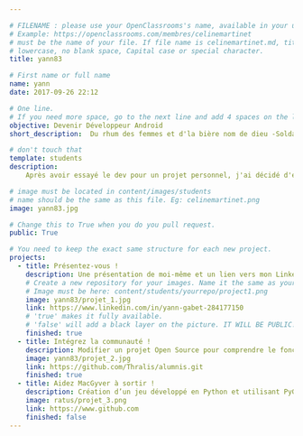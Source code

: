 ```yaml
---

# FILENAME : please use your OpenClassrooms's name, available in your url.
# Example: https://openclassrooms.com/membres/celinemartinet
# must be the name of your file. If file name is celinemartinet.md, title is celinemartinet.
# lowercase, no blank space, Capital case or special character.
title: yann83

# First name or full name
name: yann
date: 2017-09-26 22:12

# One line.
# If you need more space, go to the next line and add 4 spaces on the left, as in 'description'.
objective: Devenir Développeur Android
short_description:  Du rhum des femmes et d'la bière nom de dieu -Soldat Louis 1988

# don't touch that
template: students
description:
    Après avoir essayé le dev pour un projet personnel, j'ai décidé d'en faire mon métier!

# image must be located in content/images/students
# name should be the same as this file. Eg: celinemartinet.png
image: yann83.jpg

# Change this to True when you do you pull request.
public: True

# You need to keep the exact same structure for each new project.
projects:
  - title: Présentez-vous !
    description: Une présentation de moi-même et un lien vers mon LinkedIn.
    # Create a new repository for your images. Name it the same as your nickname and profile picture.
    # Image must be here: content/students/yourrepo/project1.png
    image: yann83/projet_1.jpg
    link: https://www.linkedin.com/in/yann-gabet-284177150
    # 'true' makes it fully available.
    # 'false' will add a black layer on the picture. IT WILL BE PUBLIC!
    finished: true
  - title: Intégrez la communauté !
    description: Modifier un projet Open Source pour comprendre le fonctionnement de Git, de Github et des pull requests. 
    image: yann83/projet_2.jpg
    link: https://github.com/Thralis/alumnis.git
    finished: true
  - title: Aidez MacGyver à sortir !
    description: Création d’un jeu développé en Python et utilisant PyGame.
    image: ratus/projet_3.png
    link: https://www.github.com
    finished: false
---
```

